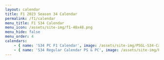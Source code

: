 ```yaml
---
layout: calendar
title: F1 2023 Season 34 Calendar
permalink: /f1/calendar
menu_title: F1 S34 Calendar
menu_icon: /assets/site-img/f1-48x48.png
menu_hide: false
menu_order: 4
calendars:
    - { name: 'S34 PC F1 Calendar', image: /assets/site-img/PSGL-S34-Calendar-PC-F1.jpg, width: 1920, height: 1080 }
    - { name: 'S34 Regular Calendar PS & PC', image: /assets/site-img/PSGL-S34-Calendar-Regular.jpg, width: 1920, height: 1080 }
---
```

